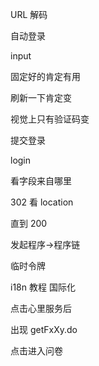 URL 解码

自动登录

input

固定好的肯定有用

刷新一下肯定变

视觉上只有验证码变

提交登录

login

看字段来自哪里

302 看 location

直到 200

发起程序->程序链

临时令牌

i18n 教程 国际化

点击心里服务后

出现 getFxXy.do

点击进入问卷



